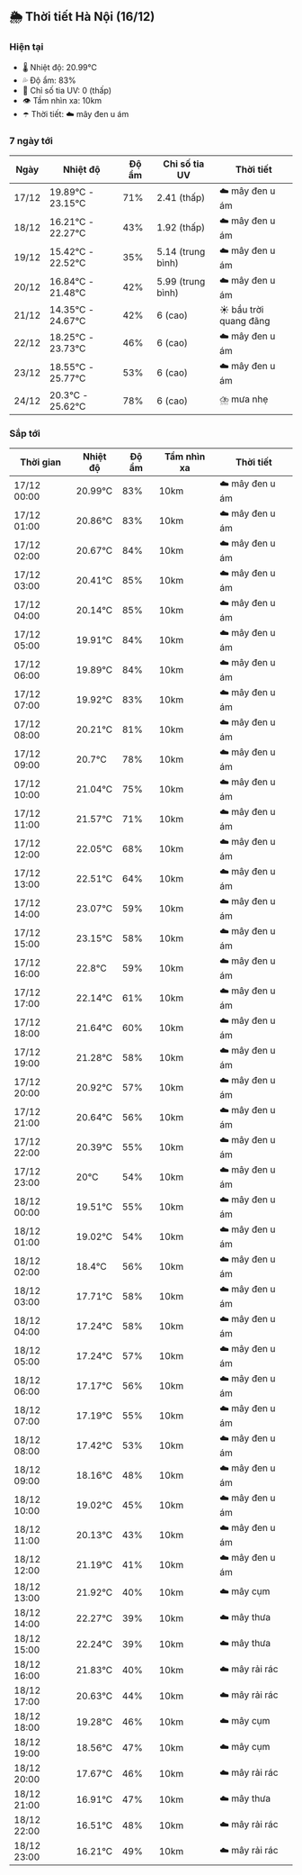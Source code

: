## 🌦️ Thời tiết Hà Nội (16/12)

### Hiện tại

- 🌡️ Nhiệt độ: 20.99℃
- 💦 Độ ẩm: 83%
- 🌟 Chỉ số tia UV: 0 (thấp)
- 👁️ Tầm nhìn xa: 10km
- ☂️ Thời tiết: ☁️ mây đen u ám

### 7 ngày tới

| Ngày | Nhiệt độ | Độ ẩm | Chỉ số tia UV | Thời tiết |
| --- | --- | --- | --- | --- |
| 17/12 | 19.89℃ - 23.15℃ | 71% | 2.41 (thấp) | ☁️ mây đen u ám |
| 18/12 | 16.21℃ - 22.27℃ | 43% | 1.92 (thấp) | ☁️ mây đen u ám |
| 19/12 | 15.42℃ - 22.52℃ | 35% | 5.14 (trung bình) | ☁️ mây đen u ám |
| 20/12 | 16.84℃ - 21.48℃ | 42% | 5.99 (trung bình) | ☁️ mây đen u ám |
| 21/12 | 14.35℃ - 24.67℃ | 42% | 6 (cao) | ☀️ bầu trời quang đãng |
| 22/12 | 18.25℃ - 23.73℃ | 46% | 6 (cao) | ☁️ mây đen u ám |
| 23/12 | 18.55℃ - 25.77℃ | 53% | 6 (cao) | ☁️ mây đen u ám |
| 24/12 | 20.3℃ - 25.62℃ | 78% | 6 (cao) | ⛈️ mưa nhẹ |

### Sắp tới

| Thời gian | Nhiệt độ | Độ ẩm | Tầm nhìn xa | Thời tiết |
| --- | --- | --- | --- | --- |
| 17/12 00:00 | 20.99℃ | 83% | 10km | ☁️ mây đen u ám |
| 17/12 01:00 | 20.86℃ | 83% | 10km | ☁️ mây đen u ám |
| 17/12 02:00 | 20.67℃ | 84% | 10km | ☁️ mây đen u ám |
| 17/12 03:00 | 20.41℃ | 85% | 10km | ☁️ mây đen u ám |
| 17/12 04:00 | 20.14℃ | 85% | 10km | ☁️ mây đen u ám |
| 17/12 05:00 | 19.91℃ | 84% | 10km | ☁️ mây đen u ám |
| 17/12 06:00 | 19.89℃ | 84% | 10km | ☁️ mây đen u ám |
| 17/12 07:00 | 19.92℃ | 83% | 10km | ☁️ mây đen u ám |
| 17/12 08:00 | 20.21℃ | 81% | 10km | ☁️ mây đen u ám |
| 17/12 09:00 | 20.7℃ | 78% | 10km | ☁️ mây đen u ám |
| 17/12 10:00 | 21.04℃ | 75% | 10km | ☁️ mây đen u ám |
| 17/12 11:00 | 21.57℃ | 71% | 10km | ☁️ mây đen u ám |
| 17/12 12:00 | 22.05℃ | 68% | 10km | ☁️ mây đen u ám |
| 17/12 13:00 | 22.51℃ | 64% | 10km | ☁️ mây đen u ám |
| 17/12 14:00 | 23.07℃ | 59% | 10km | ☁️ mây đen u ám |
| 17/12 15:00 | 23.15℃ | 58% | 10km | ☁️ mây đen u ám |
| 17/12 16:00 | 22.8℃ | 59% | 10km | ☁️ mây đen u ám |
| 17/12 17:00 | 22.14℃ | 61% | 10km | ☁️ mây đen u ám |
| 17/12 18:00 | 21.64℃ | 60% | 10km | ☁️ mây đen u ám |
| 17/12 19:00 | 21.28℃ | 58% | 10km | ☁️ mây đen u ám |
| 17/12 20:00 | 20.92℃ | 57% | 10km | ☁️ mây đen u ám |
| 17/12 21:00 | 20.64℃ | 56% | 10km | ☁️ mây đen u ám |
| 17/12 22:00 | 20.39℃ | 55% | 10km | ☁️ mây đen u ám |
| 17/12 23:00 | 20℃ | 54% | 10km | ☁️ mây đen u ám |
| 18/12 00:00 | 19.51℃ | 55% | 10km | ☁️ mây đen u ám |
| 18/12 01:00 | 19.02℃ | 54% | 10km | ☁️ mây đen u ám |
| 18/12 02:00 | 18.4℃ | 56% | 10km | ☁️ mây đen u ám |
| 18/12 03:00 | 17.71℃ | 58% | 10km | ☁️ mây đen u ám |
| 18/12 04:00 | 17.24℃ | 58% | 10km | ☁️ mây đen u ám |
| 18/12 05:00 | 17.24℃ | 57% | 10km | ☁️ mây đen u ám |
| 18/12 06:00 | 17.17℃ | 56% | 10km | ☁️ mây đen u ám |
| 18/12 07:00 | 17.19℃ | 55% | 10km | ☁️ mây đen u ám |
| 18/12 08:00 | 17.42℃ | 53% | 10km | ☁️ mây đen u ám |
| 18/12 09:00 | 18.16℃ | 48% | 10km | ☁️ mây đen u ám |
| 18/12 10:00 | 19.02℃ | 45% | 10km | ☁️ mây đen u ám |
| 18/12 11:00 | 20.13℃ | 43% | 10km | ☁️ mây đen u ám |
| 18/12 12:00 | 21.19℃ | 41% | 10km | ☁️ mây đen u ám |
| 18/12 13:00 | 21.92℃ | 40% | 10km | ☁️ mây cụm |
| 18/12 14:00 | 22.27℃ | 39% | 10km | ☁️ mây thưa |
| 18/12 15:00 | 22.24℃ | 39% | 10km | ☁️ mây thưa |
| 18/12 16:00 | 21.83℃ | 40% | 10km | ☁️ mây rải rác |
| 18/12 17:00 | 20.63℃ | 44% | 10km | ☁️ mây rải rác |
| 18/12 18:00 | 19.28℃ | 46% | 10km | ☁️ mây cụm |
| 18/12 19:00 | 18.56℃ | 47% | 10km | ☁️ mây cụm |
| 18/12 20:00 | 17.67℃ | 46% | 10km | ☁️ mây rải rác |
| 18/12 21:00 | 16.91℃ | 47% | 10km | ☁️ mây thưa |
| 18/12 22:00 | 16.51℃ | 48% | 10km | ☁️ mây rải rác |
| 18/12 23:00 | 16.21℃ | 49% | 10km | ☁️ mây rải rác |

